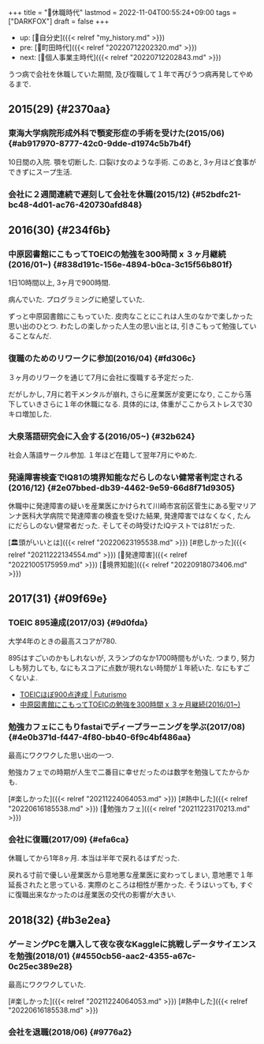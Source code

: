 +++
title = "🦊休職時代"
lastmod = 2022-11-04T00:55:24+09:00
tags = ["DARKFOX"]
draft = false
+++

-   up: [🦊自分史]({{< relref "my_history.md" >}})
-   pre: [🦊町田時代]({{< relref "20220712202320.md" >}})
-   next: [🦊個人事業主時代]({{< relref "20220712202843.md" >}})

うつ病で会社を休職していた期間, 及び復職して１年で再びうつ病再発してやめるまで.


## 2015(29) {#2370aa}


### 東海大学病院形成外科で顎変形症の手術を受けた(2015/06) {#ab917970-8777-42c0-9dde-d1974c5b7b4f}

10日間の入院. 顎を切断した. 口裂け女のような手術. このあと, 3ヶ月ほど食事ができずにスープ生活.


### 会社に２週間連続で遅刻して会社を休職(2015/12) {#52bdfc21-bc48-4d01-ac76-420730afd848}


## 2016(30) {#234f6b}


### 中原図書館にこもってTOEICの勉強を300時間 x ３ヶ月継続(2016/01~) {#838d191c-156e-4894-b0ca-3c15f56b801f}

1日10時間以上, 3ヶ月で900時間.

病んでいた. プログラミングに絶望していた.

ずっと中原図書館にこもっていた. 皮肉なことにこれは人生のなかで楽しかった思い出のひとつ. わたしの楽しかった人生の思い出とは, 引きこもって勉強していることなんだ.


### 復職のためのリワークに参加(2016/04) {#fd306c}

３ヶ月のリワークを通じて7月に会社に復職する予定だった.

だがしかし, 7月に若干メンタルが崩れ, さらに産業医が変更になり, ここから落下していきさらに１年の休職になる. 具体的には, 体重がここからストレスで30キロ増加した.


### 大泉落語研究会に入会する(2016/05~) {#32b624}

社会人落語サークル参加. １年ほど在籍して翌年7月にやめた.


### 発達障害検査でIQ81の境界知能なだらしのない健常者判定される(2016/12) {#2e07bbed-db39-4462-9e59-66d8f71d9305}

休職中に発達障害の疑いを産業医にかけられて川崎市宮前区菅生にある聖マリアンナ医科大学病院で発達障害の検査を受けた結果, 発達障害ではなくなく, たんにだらしのない健常者だった. そしてその時受けたIQテストでは81だった.

[🏛頭がいいとは]({{< relref "20220623195538.md" >}}) [#悲しかった]({{< relref "20211222134554.md" >}}) [📝発達障害]({{< relref "20221005175959.md" >}}) [📝境界知能]({{< relref "20220918073406.md" >}})


## 2017(31) {#09f69e}


### TOEIC 895達成(2017/03) {#9d0fda}

大学4年のときの最高スコアが780.

895はすごいのかもしれないが, スランプのなか1700時間もがいた. つまり, 努力しも努力しても, なにもスコアに点数が現れない時間が１年続いた. なにもすごくないよ.

-   [TOEICほぼ900点達成 | Futurismo](https://futurismo.biz/archives/6317/)
-   [中原図書館にこもってTOEICの勉強を300時間 x ３ヶ月継続(2016/01~)](#838d191c-156e-4894-b0ca-3c15f56b801f)


### 勉強カフェにこもりfastaiでディープラーニングを学ぶ(2017/08) {#4e0b371d-f447-4f80-bb40-6f9c4bf486aa}

最高にワクワクした思い出の一つ.

勉強カフェでの時期が人生で二番目に幸せだったのは数学を勉強してたからかも.

[#楽しかった]({{< relref "20211224064053.md" >}}) [#熱中した]({{< relref "20220616185538.md" >}}) [🔖勉強カフェ]({{< relref "20211223170213.md" >}})


### 会社に復職(2017/09) {#efa6ca}

休職してから1年8ヶ月. 本当は半年で戻れるはずだった.

戻れる寸前で優しい産業医から意地悪な産業医に変わってしまい, 意地悪で１年延長されたと思っている. 実際のところは相性が悪かった. そうはいっても, すぐに復職出来なかったのは産業医の交代の影響が大きい.


## 2018(32) {#b3e2ea}


### ゲーミングPCを購入して夜な夜なKaggleに挑戦しデータサイエンスを勉強(2018/01) {#4550cb56-aac2-4355-a67c-0c25ec389e28}

最高にワクワクしていた.

[#楽しかった]({{< relref "20211224064053.md" >}}) [#熱中した]({{< relref "20220616185538.md" >}})


### 会社を退職(2018/06) {#9776a2}
